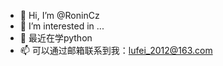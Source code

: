 - 👋 Hi, I’m @RoninCz
- 👀 I’m interested in ...
- 🌱 最近在学python
- 📫 可以通过邮箱联系到我：lufei_2012@163.com

<!---
RoninCz/RoninCz is a ✨ special ✨ repository because its `README.md` (this file) appears on your GitHub profile.
You can click the Preview link to take a look at your changes.
--->
